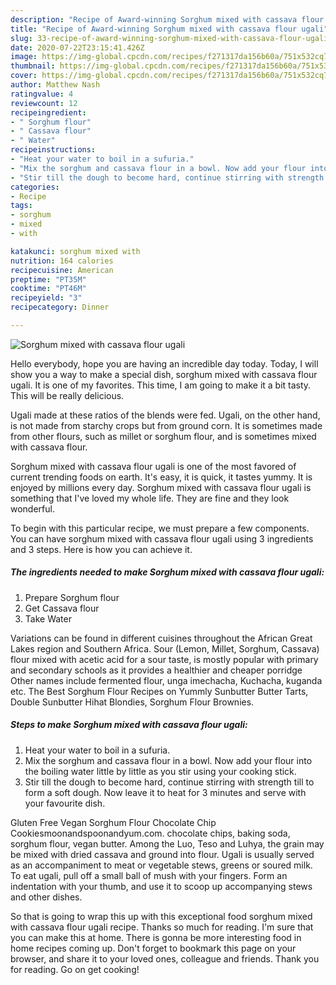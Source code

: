 ```yaml
---
description: "Recipe of Award-winning Sorghum mixed with cassava flour ugali"
title: "Recipe of Award-winning Sorghum mixed with cassava flour ugali"
slug: 33-recipe-of-award-winning-sorghum-mixed-with-cassava-flour-ugali
date: 2020-07-22T23:15:41.426Z
image: https://img-global.cpcdn.com/recipes/f271317da156b60a/751x532cq70/sorghum-mixed-with-cassava-flour-ugali-recipe-main-photo.jpg
thumbnail: https://img-global.cpcdn.com/recipes/f271317da156b60a/751x532cq70/sorghum-mixed-with-cassava-flour-ugali-recipe-main-photo.jpg
cover: https://img-global.cpcdn.com/recipes/f271317da156b60a/751x532cq70/sorghum-mixed-with-cassava-flour-ugali-recipe-main-photo.jpg
author: Matthew Nash
ratingvalue: 4
reviewcount: 12
recipeingredient:
- " Sorghum flour"
- " Cassava flour"
- " Water"
recipeinstructions:
- "Heat your water to boil in a sufuria."
- "Mix the sorghum and cassava flour in a bowl. Now add your flour into the boiling water little by little as you stir using your cooking stick."
- "Stir till the dough to become hard, continue stirring with strength till to form a soft dough. Now leave it to heat for 3 minutes and serve with your favourite dish."
categories:
- Recipe
tags:
- sorghum
- mixed
- with

katakunci: sorghum mixed with 
nutrition: 164 calories
recipecuisine: American
preptime: "PT35M"
cooktime: "PT46M"
recipeyield: "3"
recipecategory: Dinner

---
```



![Sorghum mixed with cassava flour ugali](https://img-global.cpcdn.com/recipes/f271317da156b60a/751x532cq70/sorghum-mixed-with-cassava-flour-ugali-recipe-main-photo.jpg)

Hello everybody, hope you are having an incredible day today. Today, I will show you a way to make a special dish, sorghum mixed with cassava flour ugali. It is one of my favorites. This time, I am going to make it a bit tasty. This will be really delicious.

Ugali made at these ratios of the blends were fed. Ugali, on the other hand, is not made from starchy crops but from ground corn. It is sometimes made from other flours, such as millet or sorghum flour, and is sometimes mixed with cassava flour.

Sorghum mixed with cassava flour ugali is one of the most favored of current trending foods on earth. It's easy, it is quick, it tastes yummy. It is enjoyed by millions every day. Sorghum mixed with cassava flour ugali is something that I've loved my whole life. They are fine and they look wonderful.


To begin with this particular recipe, we must prepare a few components. You can have sorghum mixed with cassava flour ugali using 3 ingredients and 3 steps. Here is how you can achieve it.

##### The ingredients needed to make Sorghum mixed with cassava flour ugali:

1. Prepare  Sorghum flour
1. Get  Cassava flour
1. Take  Water


Variations can be found in different cuisines throughout the African Great Lakes region and Southern Africa. Sour (Lemon, Millet, Sorghum, Cassava) flour mixed with acetic acid for a sour taste, is mostly popular with primary and secondary schools as it provides a healthier and cheaper porridge Other names include fermented flour, unga imechacha, Kuchacha, kuganda etc. The Best Sorghum Flour Recipes on Yummly Sunbutter Butter Tarts, Double Sunbutter Hihat Blondies, Sorghum Flour Brownies. 

##### Steps to make Sorghum mixed with cassava flour ugali:

1. Heat your water to boil in a sufuria.
1. Mix the sorghum and cassava flour in a bowl. Now add your flour into the boiling water little by little as you stir using your cooking stick.
1. Stir till the dough to become hard, continue stirring with strength till to form a soft dough. Now leave it to heat for 3 minutes and serve with your favourite dish.


Gluten Free Vegan Sorghum Flour Chocolate Chip Cookiesmoonandspoonandyum.com. chocolate chips, baking soda, sorghum flour, vegan butter. Among the Luo, Teso and Luhya, the grain may be mixed with dried cassava and ground into flour. Ugali is usually served as an accompaniment to meat or vegetable stews, greens or soured milk. To eat ugali, pull off a small ball of mush with your fingers. Form an indentation with your thumb, and use it to scoop up accompanying stews and other dishes. 

So that is going to wrap this up with this exceptional food sorghum mixed with cassava flour ugali recipe. Thanks so much for reading. I'm sure that you can make this at home. There is gonna be more interesting food in home recipes coming up. Don't forget to bookmark this page on your browser, and share it to your loved ones, colleague and friends. Thank you for reading. Go on get cooking!
